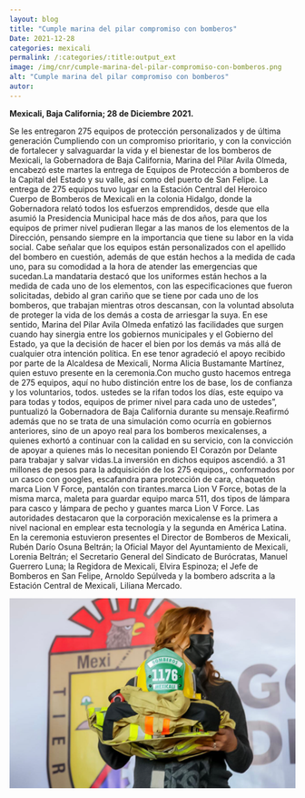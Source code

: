 ```yaml
---
layout: blog
title: "Cumple marina del pilar compromiso con bomberos"
Date: 2021-12-28
categories: mexicali
permalink: /:categories/:title:output_ext
image: /img/cnr/cumple-marina-del-pilar-compromiso-con-bomberos.png
alt: "Cumple marina del pilar compromiso con bomberos"
autor:
---
```


**Mexicali, Baja California; 28 de Diciembre 2021.** 

Se les entregaron 275 equipos de protección personalizados y de última generación Cumpliendo con un compromiso prioritario, y con la convicción de fortalecer y salvaguardar la vida y el bienestar de los bomberos de Mexicali, la Gobernadora de Baja California, Marina del Pilar Avila Olmeda, encabezó este martes la entrega de Equipos de Protección a bomberos de la Capital del Estado y su valle, así como del puerto de San Felipe. 
La entrega de 275 equipos tuvo lugar en la Estación Central del Heroico Cuerpo de Bomberos de Mexicali en la colonia Hidalgo,  donde la Gobernadora relató todos los esfuerzos emprendidos, desde que ella asumió la Presidencia Municipal hace más de dos años, para que los equipos de primer nivel pudieran llegar a las manos de los elementos de la Dirección, pensando siempre en la importancia que tiene su labor en la vida social. 
Cabe señalar que los equipos están personalizados con el apellido del bombero en cuestión, además de que están hechos a la medida de cada uno, para su comodidad a la hora de atender las emergencias que sucedan.La mandataria destacó que los uniformes están hechos a la medida de cada uno de los elementos, con las especificaciones que fueron solicitadas, debido al gran cariño que se tiene por cada uno de los bomberos, que trabajan mientras otros descansan, con la voluntad absoluta de proteger la vida de los demás a costa de arriesgar la suya. 
En ese sentido, Marina del Pilar Avila Olmeda enfatizó las facilidades que surgen cuando hay sinergia entre los gobiernos municipales y el Gobierno del Estado, ya que la decisión de hacer el bien por los demás va más allá de cualquier otra intención política. En ese tenor agradeció el apoyo recibido por parte de la Alcaldesa de Mexicali, Norma Alicia Bustamante Martínez, quien estuvo presente en la ceremonia.Con mucho gusto hacemos entrega de 275 equipos, aquí no hubo distinción entre los de base, los de confianza y los voluntarios, todos.
ustedes se la rifan todos los días, este equipo va para todas y todos, equipos de primer nivel para cada uno de ustedes”, puntualizó la Gobernadora de Baja California durante su mensaje.Reafirmó además que no se trata de una simulación como ocurría en gobiernos anteriores, sino de un apoyo real para los bomberos mexicalenses, a quienes exhortó a continuar con la calidad en su servicio, con la convicción de apoyar a quienes más lo necesitan poniendo El Corazón por Delante para trabajar y salvar vidas.La inversión en dichos equipos ascendió.
a 31 millones de pesos para la adquisición de los 275 equipos,, conformados por un casco con googles, escafandra para protección de cara, chaquetón marca Lion V Force, pantalón con tirantes.marca Lion V Force, botas de la misma marca, maleta para guardar equipo marca 511, dos tipos de lámpara para casco y lámpara de pecho y guantes marca Lion V Force. Las autoridades destacaron que la corporación mexicalense es la primera a nivel nacional en emplear esta tecnología y la segunda en América Latina. 
En la ceremonia estuvieron presentes el Director de Bomberos de Mexicali, Rubén Darío Osuna Beltrán; la Oficial Mayor del Ayuntamiento de Mexicali, Lorenia Beltrán; el Secretario General del Sindicato de Burócratas, Manuel Guerrero Luna; la Regidora de Mexicali, Elvira Espinoza; el Jefe de Bomberos en San Felipe, Arnoldo Sepúlveda y la bombero adscrita a la Estación Central de Mexicali, Liliana Mercado.

<div id="carouselExampleSlidesOnly" class="carousel slide" data-ride="carousel">
  <div class="carousel-inner">
    <div class="carousel-item active">
       <img class="d-block w-100" src="/img/cnr/cumple-marina-del-pilar-compromiso-con-bomberos.png" loading="lazy"  alt="Cumple marina del pilar compromiso con bomberos">
    </div>
  </div>
</div>
